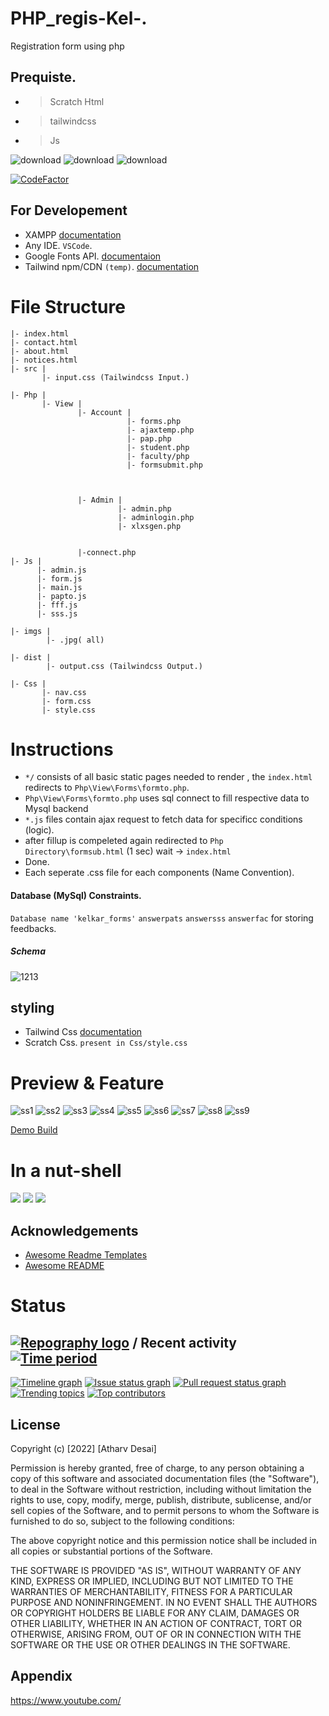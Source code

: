 # PHP_regis-Kel-.

Registration form using php 

## Prequiste.

- >Scratch Html
- >tailwindcss
- >Js

![download](https://user-images.githubusercontent.com/67428572/163125682-be729cb1-e01b-4532-a005-8cc42b9def89.png)
![download](https://user-images.githubusercontent.com/67428572/163125865-40f93fdc-69b2-48ae-ae2e-5a6c2e726fbf.png)
![download](https://user-images.githubusercontent.com/67428572/163125996-f147491c-141f-401a-a808-da535c22fd95.png)

[![CodeFactor](https://www.codefactor.io/repository/github/otherwa/php_regis-kel-/badge)](https://www.codefactor.io/repository/github/otherwa/php_regis-kel-)

## For Developement

- XAMPP [documentation](https://www.apachefriends.org/index.html)
- Any IDE. `VSCode`.
- Google Fonts API. [documentaion](https://fonts.google.com/knowledge)
- Tailwind npm/CDN `(temp)`. [documentation](https://tailwindcss.com/docs/installation)

# File Structure

```
|- index.html
|- contact.html
|- about.html
|- notices.html
|- src |
       |- input.css (Tailwindcss Input.)

|- Php |
       |- View |
               |- Account |
                          |- forms.php
                          |- ajaxtemp.php
                          |- pap.php
                          |- student.php
                          |- faculty/php
                          |- formsubmit.php
                          
                         
               
               |- Admin |
                        |- admin.php
                        |- adminlogin.php
                        |- xlxsgen.php
                                                
               
               |-connect.php
|- Js |
      |- admin.js
      |- form.js
      |- main.js
      |- papto.js
      |- fff.js
      |- sss.js
      
|- imgs |
        |- .jpg( all)

|- dist |
        |- output.css (Tailwindcss Output.)
        
|- Css |
       |- nav.css
       |- form.css
       |- style.css
```

# Instructions

- `*/` consists of all basic static pages needed to render , the `index.html` redirects to `Php\View\Forms\formto.php`.
- `Php\View\Forms\formto.php` uses sql connect to fill respective data to Mysql backend
- `*.js` files contain ajax request to fetch data for specificc conditions (logic).
- after fillup is compeleted again redirected to `Php Directory\formsub.html` (1 sec) wait -> `index.html`
- Done.
- Each seperate .css file for each components (Name Convention).

#### Database (MySql) Constraints.

`Database name 'kelkar_forms'`
`answerpats` `answersss` `answerfac` for storing feedbacks.

##### Schema
![1213](https://user-images.githubusercontent.com/67428572/169552870-e5ff8c4f-b770-4b39-9b5d-b7e381f1977a.png)

## styling

- Tailwind Css [documentation](https://tailwindcss.com/docs/installation)
- Scratch Css. `present in Css/style.css`

# Preview & Feature

![ss1](https://user-images.githubusercontent.com/67428572/173231279-ff60e720-7a1b-44bb-8198-95f9f5d49f0a.png)
![ss2](https://user-images.githubusercontent.com/67428572/173231280-0e918b60-483a-482b-abfd-5be0de50a46b.png)
![ss3](https://user-images.githubusercontent.com/67428572/173231281-b1068ae3-a2e9-4492-aad1-fc808b0013f6.png)
![ss4](https://user-images.githubusercontent.com/67428572/173231283-969f92fa-c1ec-4c98-9f3e-6b12a802a67b.png)
![ss5](https://user-images.githubusercontent.com/67428572/173231284-75a834e7-4542-4d8d-b625-445f5404c58a.png)
![ss6](https://user-images.githubusercontent.com/67428572/173231285-a79d4f89-32ba-46eb-b9b5-d7280426c78f.png)
![ss7](https://user-images.githubusercontent.com/67428572/173231289-ffc31a87-ed13-479d-a0b5-064027311793.png)
![ss8](https://user-images.githubusercontent.com/67428572/173231290-5f38eccd-2dc8-4ffd-a686-408e940f6033.png)
![ss9](https://user-images.githubusercontent.com/67428572/173231292-e2fb68b7-2b93-4ddf-9cb5-d87ffdf2d329.png)



 [Demo Build](http://form123.epizy.com/)

# In a nut-shell

![](https://www.meme-arsenal.com/memes/a81c61c281b518e3d545aa6dadf2c0b8.jpg)
![](https://www.meme-arsenal.com/memes/d48dec40c8e413c60329cb6784248a13.jpg)
![](https://memegenerator.net/img/instances/61394033/i-know-css.jpg)





## Acknowledgements

 - [Awesome Readme Templates](https://awesomeopensource.com/project/elangosundar/awesome-README-templates)
 - [Awesome README](https://github.com/matiassingers/awesome-readme)

# Status

## [![Repography logo](https://images.repography.com/logo.svg)](https://repography.com) / Recent activity [![Time period](https://images.repography.com/25186133/Otherwa/PHP_regis-Kel-/recent-activity/2d39f7ec9a6a0a126598cef5bd926a77_badge.svg)](https://repography.com)
[![Timeline graph](https://images.repography.com/25186133/Otherwa/PHP_regis-Kel-/recent-activity/2d39f7ec9a6a0a126598cef5bd926a77_timeline.svg)](https://github.com/Otherwa/PHP_regis-Kel-/commits)
[![Issue status graph](https://images.repography.com/25186133/Otherwa/PHP_regis-Kel-/recent-activity/2d39f7ec9a6a0a126598cef5bd926a77_issues.svg)](https://github.com/Otherwa/PHP_regis-Kel-/issues)
[![Pull request status graph](https://images.repography.com/25186133/Otherwa/PHP_regis-Kel-/recent-activity/2d39f7ec9a6a0a126598cef5bd926a77_prs.svg)](https://github.com/Otherwa/PHP_regis-Kel-/pulls)
[![Trending topics](https://images.repography.com/25186133/Otherwa/PHP_regis-Kel-/recent-activity/2d39f7ec9a6a0a126598cef5bd926a77_words.svg)](https://github.com/Otherwa/PHP_regis-Kel-/commits)
[![Top contributors](https://images.repography.com/25186133/Otherwa/PHP_regis-Kel-/recent-activity/2d39f7ec9a6a0a126598cef5bd926a77_users.svg)](https://github.com/Otherwa/PHP_regis-Kel-/graphs/contributors)

## License

Copyright (c) [2022] [Atharv Desai]

Permission is hereby granted, free of charge, to any person obtaining a copy
of this software and associated documentation files (the "Software"), to deal
in the Software without restriction, including without limitation the rights
to use, copy, modify, merge, publish, distribute, sublicense, and/or sell
copies of the Software, and to permit persons to whom the Software is
furnished to do so, subject to the following conditions:

The above copyright notice and this permission notice shall be included in all
copies or substantial portions of the Software.

THE SOFTWARE IS PROVIDED "AS IS", WITHOUT WARRANTY OF ANY KIND, EXPRESS OR
IMPLIED, INCLUDING BUT NOT LIMITED TO THE WARRANTIES OF MERCHANTABILITY,
FITNESS FOR A PARTICULAR PURPOSE AND NONINFRINGEMENT. IN NO EVENT SHALL THE
AUTHORS OR COPYRIGHT HOLDERS BE LIABLE FOR ANY CLAIM, DAMAGES OR OTHER
LIABILITY, WHETHER IN AN ACTION OF CONTRACT, TORT OR OTHERWISE, ARISING FROM,
OUT OF OR IN CONNECTION WITH THE SOFTWARE OR THE USE OR OTHER DEALINGS IN THE
SOFTWARE.

## Appendix

https://www.youtube.com/
